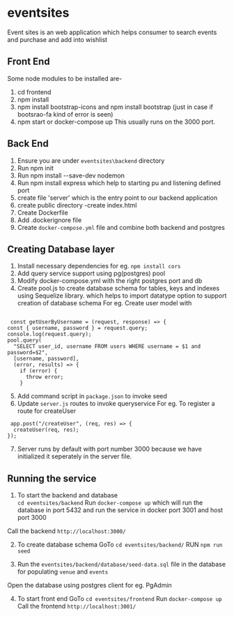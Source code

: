 # eventsites
Event sites is an web application which helps consumer to search events and purchase and add into wishlist
## Front End
Some node modules to be installed are- 
1. cd frontend  
2. npm install 
2. npm install bootstrap-icons and npm install bootstrap (just in case if bootsrao-fa kind of error is seen) 
3. npm start or docker-compose up 
This usually runs on the 3000 port.

## Back End
1. Ensure you are under `eventsites\backend` directory
2. Run npm init
3. Run npm install --save-dev nodemon
4. Run npm install express which help to starting pu and listening defined port
5. create file 'server' which is the entry point to our backend application
6. create public directory
    -create index.html 
7. Create Dockerfile
8. Add .dockerignore file 
9. Create `docker-compose.yml` file and combine both backend and postgres
## Creating Database layer
  1. Install necessary dependencies for eg. `npm install cors`
  2. Add query service support using pg(postgres) pool
  3. Modify docker-compose.yml with the right postgres port and db
  4. Create pool.js to create database schema for tables, keys and indexes using Sequelize library. which helps to import datatype option to support creation of database schema For eg. Create user model with
  ```
  
   const getUserByUsername = (request, response) => {
  const { username, password } = request.query;
  console.log(request.query);
  pool.query(
    "SELECT user_id, username FROM users WHERE username = $1 and password=$2",
    [username, password],
    (error, results) => {
      if (error) {
        throw error;
      }

  ```

5. Add command script in `package.json` to invoke seed
6. Update `server.js` routes to invoke queryservice 
For eg. To register a route for createUser
```
 app.post("/createUser", (req, res) => {
  createUser(req, res);
});
```
7. Server runs by default with port number 3000 because we have initialized it seperately in the server file.

## Running the service 
1. To start the backend and database  
`cd eventsites/backend` 
 Run `docker-compose up` which will run the database in port 5432 and run the service in docker port 3001 and host port 3000 

 Call the backend `http://localhost:3000/`

2. To create database schema 
  GoTo `cd eventsites/backend/` 
  RUN `npm run seed`

3. Run the  `eventsites/backend/database/seed-data.sql` file in the database for populating `venue` and `events` 

Open the database using postgres client for eg. PgAdmin

4. To start front end
GoTo `cd eventsites/frontend`
Run `docker-compose up`
Call the frontend `http://localhost:3001/`








